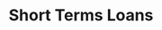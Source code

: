---
title: Short Terms Loans
slug: short-terms-loans
updated-on: '2024-05-30T13:44:31.749Z'
created-on: '2024-05-30T13:41:46.671Z'
published-on: '2024-05-30T13:54:32.469Z'
f_city-state-2:
- cms/city/elgin-il.md
- cms/city/carpentersville-il.md
- cms/city/des-plaines-il.md
- cms/city/lake-in-the-hills-il.md
f_locations:
- cms/payday-loan/short-terms-loans-26429.md
- cms/payday-loan/short-terms-loans-26430.md
- cms/payday-loan/short-terms-loans-26431.md
- cms/payday-loan/short-terms-loans-26432.md
- cms/payday-loan/short-terms-loans-26433.md
f_states:
- cms/state/illinois.md
layout: '[company].html'
tags: company
---